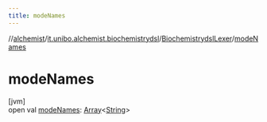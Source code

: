 ```yaml
---
title: modeNames
---
```

//[alchemist](../../../index.html)/[it.unibo.alchemist.biochemistrydsl](../index.html)/[BiochemistrydslLexer](index.html)/[modeNames](mode-names.html)



# modeNames



[jvm]\
open val [modeNames](mode-names.html): [Array](https://kotlinlang.org/api/latest/jvm/stdlib/kotlin/-array/index.html)<[String](https://docs.oracle.com/javase/8/docs/api/java/lang/String.html)>




